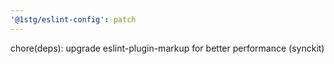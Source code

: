 ```yaml
---
'@1stg/eslint-config': patch
---
```


chore(deps): upgrade eslint-plugin-markup for better performance (synckit)
